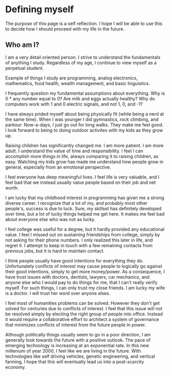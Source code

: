 # Defining myself

The purpose of this page is a self reflection. I hope I will be able to use this to decide how I should proceed with my life in the future.

## Who am I?

I am a very detail oriented person. I strive to understand the fundamentals of anything I study. Regardless of my age, I continue to view myself as a perpetual student.

Example of things I study are programming, analog electronics, mathematics, food health, wealth management, and basic linguistics.

I frequently question my fundamental assumptions about everything. Why is 0 * any number equal to 0? Are milk and eggs actually healthy? Why do computers work with 1 and 0 electric signals, and not 1, 0, and -1?

I have always prided myself about being physically fit (while being a nerd at the same time). When I was younger I did gymnastics, rock climbing, and parkour. Now-a-days, I just go out for long walks. They make me feel good. I look forward to being to doing outdoor activites with my kids as they grow up.

Raising children has significantly changed me. I am more patient. I am more adult. I understand the value of time and responsibility. I feel I can accomplish more things in life, always comparing it to raising children, as easy. Watching my kids grow has made me understand how people grow in general, especially from an emotional perspective.

I feel everyone has deep meaningful lives. I feel life is very valuable, and I feel bad that we instead usually value people based on their job and net worth.

I am lucky that my childhood interest in programming has given me a strong diverse career. I recognize that a lot of my, and probably most other people's, success is due to luck. Sure, my skillset has definitely developed over time, but a lot of lucky things helped me get here. It makes me feel bad about everyone else who was not as lucky.

I feel college was useful for a degree, but it hardly provided any educational value. I feel I missed out on sustaining friendships from college, simply by not asking for their phone numbers. I only realized this later in life, and regret it. I attempt to keep in touch with a few remaining contacts from previous jobs, but it is hard to maintain contact.

I think people usually have good intentions for everything they do. Unfortunately conflicts of interest may cause people to logically go against their good intentions, simply to get more money/power.
As a consequence, I have trust issues with doctors, dentists, lawyers, car mechanics, and anyone else who I would pay to do things for me, that I can't really verify myself. For such things, I can only trust my close friends. I am lucky my wife is a doctor. I will trust her word over anyone elses.

I feel most of humanities problems can be solved. However they don't get solved for centuries due to conflicts of interest. I feel that this issue will not be resolved simply by electing the right group of people into office. Instead it would require a collaborative effort to architect a system of governance that minimizes conflicts of interest from the future people in power.

Although politically things usually seem to go in a poor direction, I am generally look towards the future with a positive outlook. The pace of emerging technology is increasing at an exponential rate. In this new millenium of year 2000, I feel like we are living in the future. With technologies like self driving vehicles, genetic engineering, and vertical farming, I hope that this will eventually lead us into a post-scarcity economy.
